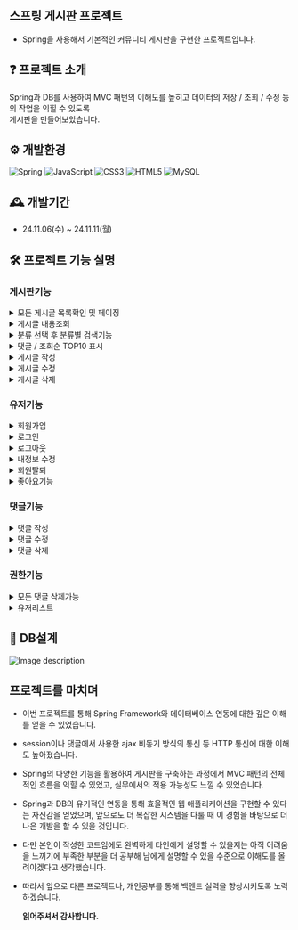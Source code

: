 ## 스프링 게시판 프로젝트
- Spring을 사용해서 기본적인 커뮤니티 게시판을 구현한 프로젝트입니다.

## ❓ 프로젝트 소개
Spring과 DB를 사용하여 MVC 패턴의 이해도를 높히고 데이터의 저장 / 조회 / 수정 등의 작업을 익힐 수 있도록  
게시판을 만들어보았습니다.

## ⚙ 개발환경
![Spring](https://img.shields.io/badge/spring-%236DB33F.svg?style=for-the-badge&logo=spring&logoColor=white)
![JavaScript](https://img.shields.io/badge/javascript-%23323330.svg?style=for-the-badge&logo=javascript&logoColor=%23F7DF1E)
![CSS3](https://img.shields.io/badge/css3-%231572B6.svg?style=for-the-badge&logo=css3&logoColor=white)
![HTML5](https://img.shields.io/badge/html5-%23E34F26.svg?style=for-the-badge&logo=html5&logoColor=white)
![MySQL](https://img.shields.io/badge/mysql-4479A1.svg?style=for-the-badge&logo=mysql&logoColor=white)


## 🕰 개발기간
- 24.11.06(수) ~ 24.11.11(월)
## 🛠 프로젝트 기능 설명

### 게시판기능

<details>
<summary>모든 게시글 목록확인 및 페이징</summary>

● 모든 게시글을 가져와 한 페이지에 10개의 게시글이 보이도록 페이징 처리를 구현하였습니다.

● 한번에 10페이지까지 나오며 다음버튼을 누르면 10페이지 다음페이지 목록으로 넘어갑니다. (ex 11페이지, 21페이지)  이전버튼을 누르면 전 페이지목록으로 이동합니다 (ex 10페이지, 20페이지 ... ) 

● 첨부파일이있는 게시글에는 첨부파일 표시가 나타나고 제목옆에 댓글 총수를 나타낼 수 있도록 합니다. 

<img src="https://github.com/user-attachments/assets/1631381e-a7f2-4e88-9623-188897239422" alt="image" />
<img src="https://github.com/user-attachments/assets/3328300c-cb9b-4ef1-a93c-39dd6a1f64f2" alt="Image description">

</details>

<details>
● 게시판의 제목을 클릭하면 안의 상세페이지로 들어와 내용을 확인 할 수 있습니다.
<summary>게시글 내용조회</summary>
<img src="https://github.com/user-attachments/assets/ee6ab348-5f2d-4464-99ff-3b8d7dd8fb2a" alt="Image description">

</details>

<details>
● 원하는 항목을 선택해서 검색을 할 수 있도록 분류카테고리와 검색창을 구현하였으며, 검색버튼의 총 검색결과 수를 표현하였습니다.
<summary>분류 선택 후 분류별 검색기능</summary>
<img src="https://github.com/user-attachments/assets/20e96d58-3afc-421c-a22a-161521d568f7" alt="Image description">
<img src="https://github.com/user-attachments/assets/3d173747-af8d-47a2-a719-741f2308e3a1" alt="Image description">

</details>

<details>
● 댓글과 조회수 높은순으로 10개의 게시글을 정렬해서 표시할 수 있는 버튼을 구현하였습니다.
<summary>댓글 / 조회순 TOP10 표시</summary>
<img src="https://github.com/user-attachments/assets/a8416a56-4cc5-4b4c-9723-f2fe277231f7" alt="image">
<img src="https://github.com/user-attachments/assets/e7b6ef00-03b2-4c77-979c-395432e8a75b" alt="image">

</details>

<details>
<summary>게시글 작성</summary>

● 로그인한 회원만이 작성이 가능하며 로그인을 하지않을 시 로그인창으로 이동합니다.

● 제목과 내용을 입력하고 등록버튼을 누르면 게시판에 글이 추가됩니다.

● 파일첨부가 가능하도록 구현하였습니다.

<img src="https://github.com/user-attachments/assets/c1e37e04-84af-4796-9270-f806b9414fb7" alt="Image description">
<img src="https://github.com/user-attachments/assets/f970e699-7081-45f0-8b8a-0fbef7b8ceef" alt="Image description">
<img src="https://github.com/user-attachments/assets/93287a14-b384-4bcd-9203-1ca8fb1939b0" alt="Image description">

</details>

<details>
<summary>게시글 수정</summary>
● 상세페이지안의 수정버튼을 누르면 수정페이지로 넘어와 제목과 내용, 첨부파일을 수정할 수 있도록 구현하였습니다.
<img src="https://github.com/user-attachments/assets/4dc0c495-38f9-46fc-8a0d-83572d7bd987" alt="Image description">

</details>

<details>
<summary>게시글 삭제</summary>
● 게시글안의 삭제버튼을 누르면 게시글이 삭제될 수 있도록 구현하였습니다.
<img src="https://github.com/user-attachments/assets/e55ceb99-b7df-40d2-ab12-f938c3647245" alt="Image description">
<img src="https://github.com/user-attachments/assets/a310cc8d-0b4f-446d-a902-740b2e9799bd" alt="Image description">
<img src="https://github.com/user-attachments/assets/12baf52a-f9d1-473d-a837-bfa43bbfac6f" alt="Image description">


</details>

### 유저기능
<details>
<summary>회원가입</summary>
● 본인이 사용할 별명, 이메일, 비밀번호를 입력해서 회원가입을 할 수 있도록하고 회원가입이 되면 기본적인 권한(글쓰기 내정보보기 등) 을 줄 수 있도록 구현하였습니다.
<img src="https://github.com/user-attachments/assets/469abbdb-ed1a-40f7-b1dc-b9a1b78f7bb4" alt="Image description">
<img src="https://github.com/user-attachments/assets/06e585cf-3357-4f58-a0e6-d1d15cf312bb" alt="Image description">

</details>

<details>

●  회원가입한 아이디와 비밀번호를 사용해서 로그인이 가능하도록하고 로그인이되면 기본적으로 받은 권한으로 글쓰기와 내정보메뉴를 메뉴바에 나타내도록합니다.

● 메인화면에 본인이 설정한 닉네임이 나타나며 인사문구를 출력합니다.
<summary>로그인</summary>
<img src="https://github.com/user-attachments/assets/c4abd745-abb1-4728-9dd0-12270ed7d842" alt="Image description">
<img src="https://github.com/user-attachments/assets/50d86660-2ab4-4e24-aae5-dbb63bd4d5d2" alt="Image description">

</details>

<details>
<summary>로그아웃</summary>
● 로그아웃 버튼을 누르면 비회원으로 돌아가 권한이 사라져 메뉴가 다시 원래대로 바뀌며 메인화면에 별명이 출력되는것이 사라집니다.
<img src="https://github.com/user-attachments/assets/f80505ed-818a-4df9-8681-ee6c75fe0e1c" alt="Image description">

</details>

<details>
<summary>내정보 수정</summary>
● 내정보 페이지로 넘어가면 나의정보가 출력되도록 카드형식으로 만들어놓았으며,
별명과 비밀번호를 바꿀 수 있도록 해두었고 수정버튼을 누르면 정상적으로 수정되도록 구현하였습니다.
<img src="https://github.com/user-attachments/assets/51c8e625-74fd-474d-9f1f-ca68b2b25674" alt="Image description">

</details>

<details>
<summary>회원탈퇴</summary>
● 내정보페이지에서 회원탈퇴버튼을 누르면 회원탈퇴 완료를 알려주며 로그아웃된 메인페이지로 돌아오도록 구현하였습니다.
<br>
<img src="https://github.com/user-attachments/assets/d4c8be21-cf7f-4af4-8ff4-2ee2e6884283" alt="Image description">
<img src="https://github.com/user-attachments/assets/f80505ed-818a-4df9-8681-ee6c75fe0e1c" alt="Image description">

</details>

<details>

● 회원은 게시글마다 좋아요를 하나씩 누를 수 있으며 좋아요를 누르면 성공알림이 나오며 하트가 채워지고, 좋아요 수가 하나 올라갑니다.

● 다시한번 눌렀을 때 취소 성공알림이 나오며 채워진 하트가 빈 하트로 바뀌고 좋아요 수가 하나 내려가도록 구현하였습니다.
<summary>좋아요기능</summary>
<img src="https://github.com/user-attachments/assets/d4fdf49b-f930-4777-9617-c0d4524ab1ce" alt="Image description">
<img src="https://github.com/user-attachments/assets/315058c0-2b9f-42ba-b8ff-5733244a3404" alt="Image description">
<img src="https://github.com/user-attachments/assets/9bf680ba-669b-40aa-b0de-2b541f7acdca" alt="Image description">
<img src="https://github.com/user-attachments/assets/72c43e9b-535e-4265-8690-0a5530bfc7cb" alt="Image description">
<img src="https://github.com/user-attachments/assets/f41f150d-7022-492a-800b-c8a52dbff8be" alt="Image description">



</details>

### 댓글기능

<details>
<summary>댓글 작성</summary>
● 유저의 별명과 함께 댓글창이 나와있으며 내용을입력하고 등록하면 댓글이 등록되도록 구현하였습니다.
<img src="https://github.com/user-attachments/assets/b2bea2f5-29e5-4021-869f-5b6050005aba" alt="Image description">
<img src="https://github.com/user-attachments/assets/015bc21b-7f76-441d-a3d4-aaedcbb7da9f" alt="Image description">

</details>

<details>
<summary>댓글 수정</summary>

●  수정버튼을 누르면 작성자와 내용이 적혀있는 모달창이나와서 수정이 가능하도록 구현하였습니다.

● 내용을 수정하고 수정버튼을 누르면 정상적으로 댓글내용이 변경됩니다.
<img src="https://github.com/user-attachments/assets/8c108cc9-975e-4897-bc55-ec9cc61353b2" alt="Image description">
<img src="https://github.com/user-attachments/assets/8de6e955-3779-482c-8542-af30ccbd87fe" alt="Image description">
<img src="https://github.com/user-attachments/assets/01b37a86-a3c1-4409-bda3-877cb05b5d03" alt="Image description">

</details>

<details>
<summary>댓글 삭제</summary>
● 삭제버튼을 누르면 성공알림이 나오면서 댓글에서 삭제되도록 구현하였습니다.
<img src="https://github.com/user-attachments/assets/66177971-3ded-453a-8f43-377e9846e2f9" alt="Image description">
<img src="https://github.com/user-attachments/assets/581f61fa-3c6c-4b1f-b1e3-d76a5fbf6343" alt="Image description">


</details>

### 권한기능
<details>
<summary>모든 댓글 삭제가능</summary>
● 권한이 ADMIN인 계정으로 로그인하면 댓글 삭제 / 수정 버튼이 본인 댓글이 아니더라도 모두 보이도록 구현하였습니다.
<img src="https://github.com/user-attachments/assets/78c09989-9c22-4820-8e74-c963ce0ed14c" alt="Image description">

</details>

<details>
<summary>유저리스트</summary>
● 권한이 ADMIN인 계정으로 로그인하면 사용자 목록을 볼 수 있는 메뉴가 나타나도록 구현하였습니다.

● 사용자 목록을 누르면 회원가입된 유저들의 리스트가 카드형식으로 표현될 수 있도록 구현하였습니다.
<img src="https://github.com/user-attachments/assets/8324b777-882f-426f-bdc9-d7a73aeec911" alt="Image description">
<img src="https://github.com/user-attachments/assets/9751aad0-3548-404f-8094-99f7a592dcc3" alt="Image description">

</details>




## 📑 DB설계

<img src="https://github.com/user-attachments/assets/9d1e5a53-aa0f-4e81-b280-1f856f76bd52" alt="Image description">

## 프로젝트를 마치며

- 이번 프로젝트를 통해 Spring Framework와 데이터베이스 연동에 대한 깊은 이해를 얻을 수 있었습니다.

- session이나 댓글에서 사용한 ajax 비동기 방식의 통신 등 HTTP 통신에 대한 이해도 높아졌습니다.

- Spring의 다양한 기능을 활용하여 게시판을 구축하는 과정에서 MVC 패턴의 전체적인 흐름을 익힐 수 있었고, 실무에서의 적용 가능성도 느낄 수 있었습니다. 

- Spring과 DB의 유기적인 연동을 통해 효율적인 웹 애플리케이션을 구현할 수 있다는 자신감을 얻었으며, 앞으로도 더 복잡한 시스템을 다룰 때 이 경험을 바탕으로 더 나은 개발을 할 수 있을 것입니다.

- 다만 본인이 작성한 코드임에도 완벽하게 타인에게 설명할 수 있을지는 아직 어려움을 느끼기에 부족한 부분을 더 공부해 남에게 설명할 수 있을 수준으로 이해도를 올려야겠다고 생각했습니다.

- 따라서 앞으로 다른 프로젝트나, 개인공부를 통해 백엔드 실력을 향상시키도록 노력하겠습니다. 

    <strong> 읽어주셔서 감사합니다. </strong>

